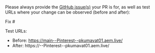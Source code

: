 Please always provide the [GitHub issue(s)](../issues) your PR is for, as well as test URLs where your change can be observed (before and after):

Fix #<gh-issue-id>

Test URLs:
- Before: https://main--Pinterest--pkumavat01.aem.live/
- After: https://<branch>--Pinterest--pkumavat01.aem.live/
